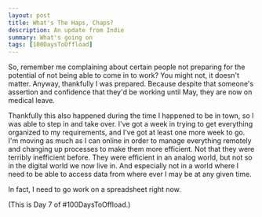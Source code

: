 ```yaml
---
layout: post
title: What's The Haps, Chaps?
description: An update from Indie
summary: What's going on
tags: [100DaysToOffload]
---
```


So, remember me complaining about certain people not preparing for the potential of not being able to come in to work? You might not, it doesn't matter. Anyway, thankfully I was prepared. Because despite that someone's assertion and confidence that they'd be working until May, they are now on medical leave.

Thankfully this also happened during the time I happened to be in town, so I was able to step in and take over. I've got a week in trying to get everything organized to my requirements, and I've got at least one more week to go. I'm moving as much as I can online in order to manage everything remotely and changing up processes to make them more efficient. Not that they were terribly inefficient before. They were efficient in an analog world, but not so in the digital world we now live in. And especially not in a world where I need to be able to access data from where ever I may be at any given time.

In fact, I need to go work on a spreadsheet right now.

(This is Day 7 of #100DaysToOffload.)
